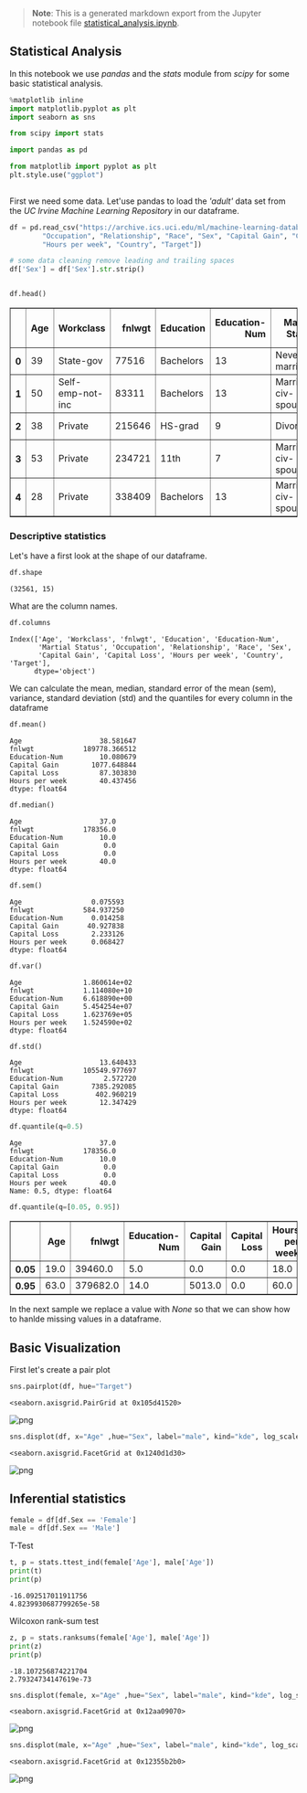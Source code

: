 >**Note**: This is a generated markdown export from the Jupyter notebook file [statistical_analysis.ipynb](statistical_analysis.ipynb).

## Statistical Analysis

In this notebook we use _pandas_ and the _stats_ module from _scipy_ for some basic statistical analysis.


```python
%matplotlib inline
import matplotlib.pyplot as plt
import seaborn as sns

from scipy import stats 

import pandas as pd

from matplotlib import pyplot as plt
plt.style.use("ggplot")
 
```

First we need some data. Let'use pandas to load the _'adult'_ data set from the _UC Irvine Machine Learning Repository_ in our dataframe.


```python
df = pd.read_csv("https://archive.ics.uci.edu/ml/machine-learning-databases/adult/adult.data", names=["Age", "Workclass", "fnlwgt", "Education", "Education-Num", "Martial Status",
        "Occupation", "Relationship", "Race", "Sex", "Capital Gain", "Capital Loss",
        "Hours per week", "Country", "Target"])

# some data cleaning remove leading and trailing spaces
df['Sex'] = df['Sex'].str.strip()


df.head()
```




<div>
<table border="1" class="dataframe">
  <thead>
    <tr style="text-align: right;">
      <th></th>
      <th>Age</th>
      <th>Workclass</th>
      <th>fnlwgt</th>
      <th>Education</th>
      <th>Education-Num</th>
      <th>Martial Status</th>
      <th>Occupation</th>
      <th>Relationship</th>
      <th>Race</th>
      <th>Sex</th>
      <th>Capital Gain</th>
      <th>Capital Loss</th>
      <th>Hours per week</th>
      <th>Country</th>
      <th>Target</th>
    </tr>
  </thead>
  <tbody>
    <tr>
      <th>0</th>
      <td>39</td>
      <td>State-gov</td>
      <td>77516</td>
      <td>Bachelors</td>
      <td>13</td>
      <td>Never-married</td>
      <td>Adm-clerical</td>
      <td>Not-in-family</td>
      <td>White</td>
      <td>Male</td>
      <td>2174</td>
      <td>0</td>
      <td>40</td>
      <td>United-States</td>
      <td>&lt;=50K</td>
    </tr>
    <tr>
      <th>1</th>
      <td>50</td>
      <td>Self-emp-not-inc</td>
      <td>83311</td>
      <td>Bachelors</td>
      <td>13</td>
      <td>Married-civ-spouse</td>
      <td>Exec-managerial</td>
      <td>Husband</td>
      <td>White</td>
      <td>Male</td>
      <td>0</td>
      <td>0</td>
      <td>13</td>
      <td>United-States</td>
      <td>&lt;=50K</td>
    </tr>
    <tr>
      <th>2</th>
      <td>38</td>
      <td>Private</td>
      <td>215646</td>
      <td>HS-grad</td>
      <td>9</td>
      <td>Divorced</td>
      <td>Handlers-cleaners</td>
      <td>Not-in-family</td>
      <td>White</td>
      <td>Male</td>
      <td>0</td>
      <td>0</td>
      <td>40</td>
      <td>United-States</td>
      <td>&lt;=50K</td>
    </tr>
    <tr>
      <th>3</th>
      <td>53</td>
      <td>Private</td>
      <td>234721</td>
      <td>11th</td>
      <td>7</td>
      <td>Married-civ-spouse</td>
      <td>Handlers-cleaners</td>
      <td>Husband</td>
      <td>Black</td>
      <td>Male</td>
      <td>0</td>
      <td>0</td>
      <td>40</td>
      <td>United-States</td>
      <td>&lt;=50K</td>
    </tr>
    <tr>
      <th>4</th>
      <td>28</td>
      <td>Private</td>
      <td>338409</td>
      <td>Bachelors</td>
      <td>13</td>
      <td>Married-civ-spouse</td>
      <td>Prof-specialty</td>
      <td>Wife</td>
      <td>Black</td>
      <td>Female</td>
      <td>0</td>
      <td>0</td>
      <td>40</td>
      <td>Cuba</td>
      <td>&lt;=50K</td>
    </tr>
  </tbody>
</table>
</div>



### Descriptive statistics 

Let's have a first look at the shape of our dataframe.


```python
df.shape
```




    (32561, 15)



What are the column names.


```python
df.columns
```




    Index(['Age', 'Workclass', 'fnlwgt', 'Education', 'Education-Num',
           'Martial Status', 'Occupation', 'Relationship', 'Race', 'Sex',
           'Capital Gain', 'Capital Loss', 'Hours per week', 'Country', 'Target'],
          dtype='object')



We can calculate the mean, median, standard error of the mean (sem), variance, standard deviation (std) and the quantiles for every column in the dataframe


```python
df.mean()
```




    Age                   38.581647
    fnlwgt            189778.366512
    Education-Num         10.080679
    Capital Gain        1077.648844
    Capital Loss          87.303830
    Hours per week        40.437456
    dtype: float64




```python
df.median()
```




    Age                   37.0
    fnlwgt            178356.0
    Education-Num         10.0
    Capital Gain           0.0
    Capital Loss           0.0
    Hours per week        40.0
    dtype: float64




```python
df.sem()
```




    Age                 0.075593
    fnlwgt            584.937250
    Education-Num       0.014258
    Capital Gain       40.927838
    Capital Loss        2.233126
    Hours per week      0.068427
    dtype: float64




```python
df.var()
```




    Age               1.860614e+02
    fnlwgt            1.114080e+10
    Education-Num     6.618890e+00
    Capital Gain      5.454254e+07
    Capital Loss      1.623769e+05
    Hours per week    1.524590e+02
    dtype: float64




```python
df.std()
```




    Age                   13.640433
    fnlwgt            105549.977697
    Education-Num          2.572720
    Capital Gain        7385.292085
    Capital Loss         402.960219
    Hours per week        12.347429
    dtype: float64




```python
df.quantile(q=0.5)
```




    Age                   37.0
    fnlwgt            178356.0
    Education-Num         10.0
    Capital Gain           0.0
    Capital Loss           0.0
    Hours per week        40.0
    Name: 0.5, dtype: float64




```python
df.quantile(q=[0.05, 0.95])
```




<div>
<table border="1" class="dataframe">
  <thead>
    <tr style="text-align: right;">
      <th></th>
      <th>Age</th>
      <th>fnlwgt</th>
      <th>Education-Num</th>
      <th>Capital Gain</th>
      <th>Capital Loss</th>
      <th>Hours per week</th>
    </tr>
  </thead>
  <tbody>
    <tr>
      <th>0.05</th>
      <td>19.0</td>
      <td>39460.0</td>
      <td>5.0</td>
      <td>0.0</td>
      <td>0.0</td>
      <td>18.0</td>
    </tr>
    <tr>
      <th>0.95</th>
      <td>63.0</td>
      <td>379682.0</td>
      <td>14.0</td>
      <td>5013.0</td>
      <td>0.0</td>
      <td>60.0</td>
    </tr>
  </tbody>
</table>
</div>



In the next sample we replace a value with _None_ so that we can show how to hanlde missing values in a dataframe.

## Basic Visualization

First let's create a pair plot


```python
sns.pairplot(df, hue="Target")
```




    <seaborn.axisgrid.PairGrid at 0x105d41520>




    
![png](statistical_analysis_files/statistical_analysis_21_1.png)
    



```python
sns.displot(df, x="Age" ,hue="Sex", label="male", kind="kde", log_scale=False)
```




    <seaborn.axisgrid.FacetGrid at 0x1240d1d30>




    
![png](statistical_analysis_files/statistical_analysis_22_1.png)
    


## Inferential statistics


```python
female = df[df.Sex == 'Female']
male = df[df.Sex == 'Male']

```

T-Test


```python
t, p = stats.ttest_ind(female['Age'], male['Age'])
print(t)
print(p)
```

    -16.092517011911756
    4.8239930687799265e-58


Wilcoxon rank-sum test 


```python
z, p = stats.ranksums(female['Age'], male['Age'])
print(z)
print(p)
```

    -18.107256874221704
    2.79324734147619e-73



```python
sns.displot(female, x="Age" ,hue="Sex", label="male", kind="kde", log_scale=False)
```




    <seaborn.axisgrid.FacetGrid at 0x12aa09070>




    
![png](statistical_analysis_files/statistical_analysis_29_1.png)
    



```python
sns.displot(male, x="Age" ,hue="Sex", label="male", kind="kde", log_scale=False)
```




    <seaborn.axisgrid.FacetGrid at 0x12355b2b0>




    
![png](statistical_analysis_files/statistical_analysis_30_1.png)
    
